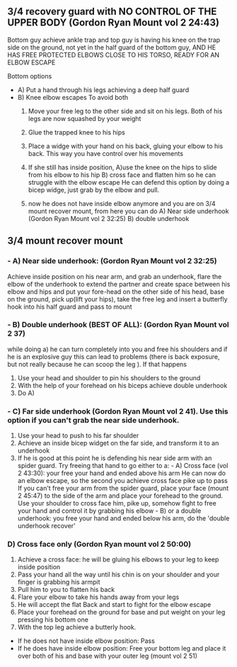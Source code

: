 ## 3/4 recovery guard with NO CONTROL OF THE UPPER BODY (Gordon Ryan Mount vol 2 24:43)
Bottom guy achieve ankle trap and top guy is having his knee on the trap side on the ground, not yet in the half guard of the bottom guy, AND HE HAS FREE PROTECTED ELBOWS CLOSE TO HIS TORSO, READY FOR AN ELBOW ESCAPE

Bottom options
 - A) Put a hand through his legs achieving a deep half guard
 - B) Knee elbow escapes
   To avoid both 
     1. Move your free leg to the other side and sit on his legs. Both of his legs are now squashed by your weight
     2. Glue the trapped knee to his hips
     3. Place a widge with your hand on his back, gluing your elbow to his back. This way you have control over his movements

     5. If she still has inside position,
        A)use the knee on the hips to slide from his elbow to his hip
        B) cross face and flatten him so he can struggle with the elbow escape
        He can defend this option by doing a bicep widge, just grab by the elbow and pull.
     6. now he does not have inside elbow anymore and you are on 3/4 mount recover mount, from here you can do
      A) Near side underhook (Gordon Ryan Mount vol 2 32:25)
      B) double underhook

## 3/4 mount recover mount 

### - A) Near side underhook: (Gordon Ryan Mount vol 2 32:25) 
   Achieve inside position on his near arm, and grab an underhook, flare the elbow of the underhook to extend the partner and create space between his elbow and hips and put your fore-head on the other side of his head, base on the ground, pick up(lift your hips), take the free leg and insert a butterfly hook into his half guard and pass to mount

### - B) Double underhook (BEST OF ALL): (Gordon Ryan Mount vol 2 37) 
  while doing a) he can turn completely into you and free his shoulders and if he is an explosive guy this can lead to problems (there is back exposure, but not really because he can scoop the leg ). If that happens
   1. Use your head and shoulder to pin his shoulders to the ground
   2. With the help of your forehead on his biceps achieve double underhook
   3. Do A)
   
### - C) Far side underhook (Gordon Ryan Mount vol 2 41). Use this option if you can't grab the near side underhook.

  1. Use your head to push to his far shoulder
  2. Achieve an inside bicep widget on the far side, and transform it to an underhook
  3. If he is good at this point he is defending his near side arm with an spider guard. 
     Try freeing that hand to go either to a:
          - A) Cross face (vol 2 43:30): your free your hand and ended above his arm
               He can now do an elbow escape, so the second you achieve cross face pike up to pass
               If you can't free your arm from the spider guard, place  your face (mount 2 45:47) to the side of the arm and place your forehead to the ground. Use your shoulder to cross face him, pike up, somehow fight to free your hand and control it by grabbing his elbow
          - B) or a double underhook: you free your hand and ended below his arm, do the 'double underhook recover'

### D) Cross face only (Gordon Ryan mount vol 2 50:00)
  1. Achieve a cross face: he will be gluing his elbows to your leg to keep inside position
  2. Pass your hand all the way until his chin is on your shoulder and your finger is grabbing his armpit
  3. Pull him to you to flatten his back
  4. Flare your elbow to take his hands away from your legs
  5. He will accept the flat Back and start to fight for the elbow escape
  6. Place your forehead on the ground for base and put weight on your leg pressing his bottom one
  7. With the top leg achieve a butterly hook.
  
  - If he does not have inside elbow position:
     Pass
  - If he does have inside elbow position: 
     Free your bottom leg and place it over both of his and base with your outer leg (mount vol 2 51)
